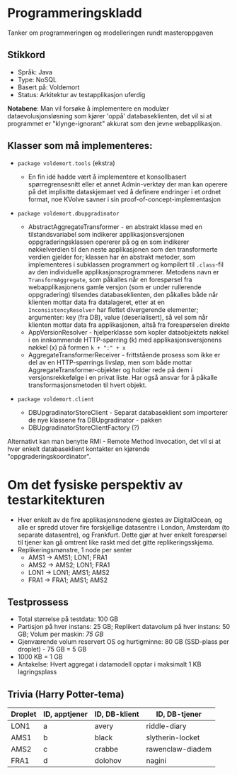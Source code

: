 # Programmeringskladd
Tanker om programmeringen og modelleringen rundt masteroppgaven

## Stikkord
* Språk: Java
* Type: NoSQL
* Basert på: Voldemort
* Status: Arkitektur av testapplikasjon uferdig

**Notabene**: Man vil forsøke å implementere en modulær dataevolusjonsløsning som kjører 'oppå' databaseklienten, det vil si at programmet er "klynge-ignorant" akkurat som den jevne webapplikasjon.

## Klasser som må implementeres:
* `package voldemort.tools` (ekstra)
  * En fin idé hadde vært å implementere et konsollbasert spørregrensesnitt eller et annet Admin-verktøy der man kan operere på det implisitte dataskjemaet ved å definere endringer i et ordnet format, noe KVolve savner i sin proof-of-concept-implementasjon
* `package voldemort.dbupgradinator`
  * AbstractAggregateTransformer - en abstrakt klasse med en tilstandsvariabel som indikerer applikasjonsversjonen oppgraderingsklassen opererer på og en som indikerer nøkkelverdien til den neste applikasjonen som den transformerte verdien gjelder for; klassen har én abstrakt metoder, som implementeres i subklassen programmert og kompilert til `.class`-fil av den individuelle applikasjonsprogrammerer. Metodens navn er `TransformAggregate`, som påkalles når en forespørsel fra webapplikasjonens gamle versjon (som er under rullerende oppgradering) tilsendes databaseklienten, den påkalles både når klienten mottar data fra datalageret, etter at en `InconsistencyResolver` har flettet divergerende elementer; argumenter: key (fra DB), value (deserialisert), så vel som når klienten mottar data fra applikasjonen, altså fra forespørselen direkte
  * AppVersionResolver - hjelperklasse som kopler dataobjektets nøkkel i en innkommende HTTP-spørring (k) med applikasjonsversjonens nøkkel (x) på formen `k + ":" + x`
  * AggregateTransformerReceiver - frittstående prosess som ikke er del av en HTTP-spørrings livsløp, men som både mottar AggregateTransformer-objekter og holder rede på dem i versjonsrekkefølge i en privat liste. Har også ansvar for å påkalle transformasjonsmetoden til hvert objekt.

* `package voldemort.client`
  * DBUpgradinatorStoreClient - Separat databaseklient som importerer de nye klassene fra DBUpgradinator - pakken
  * DBUpgradinatorStoreClientFactory (?)

Alternativt kan man benytte RMI - Remote Method Invocation, det vil si at hver enkelt databaseklient kontakter en kjørende "oppgraderingskoordinator".

# Om det fysiske perspektiv av testarkitekturen
 * Hver enkelt av de fire applikasjonsnodene gjestes av DigitalOcean, og alle er spredd utover fire forskjellige datasentre i London, Amsterdam (to separate datasentre), og Frankfurt. Dette gjør at hver enkelt forespørsel til tjener kan gå omtrent like raskt med det gitte replikeringsskjema.
 * Replikeringsmønstre, 1 node per senter
   * AMS1 -> AMS1; LON1; FRA1
   * AMS2 -> AMS2; LON1; FRA1
   * LON1 -> LON1; AMS1; AMS2
   * FRA1 -> FRA1; AMS1; AMS2

## Testprossess
 * Total størrelse på testdata: 100 GB
 * Partisjon på hver instans: 25 GB; Replikert datavolum på hver instans: 50 GB; Volum per maskin: *75 GB*
 * Gjenværende volum reservert OS og hurtigminne: 80 GB (SSD-plass per droplet) - 75 GB = 5 GB
 * 1000 KB = 1 GB
 * Antakelse: Hvert aggregat i datamodell opptar i maksimalt 1 KB lagringsplass

## Trivia (Harry Potter-tema)

| Droplet | ID, apptjener | ID, DB-klient | ID, DB-tjener    |
|---------|---------------|---------------|------------------|
| LON1    | a             | avery         | riddle-diary     |
| AMS1    | b             | black         | slytherin-locket |
| AMS2    | c             | crabbe        | rawenclaw-diadem |
| FRA1    | d             | dolohov       | nagini           |
